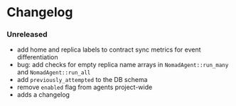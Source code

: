 # Changelog

### Unreleased

- add home and replica labels to contract sync metrics for event differentiation
- bug: add checks for empty replica name arrays in `NomadAgent::run_many` and
  `NomadAgent::run_all`
- add `previously_attempted` to the DB schema
- remove `enabled` flag from agents project-wide
- adds a changelog
